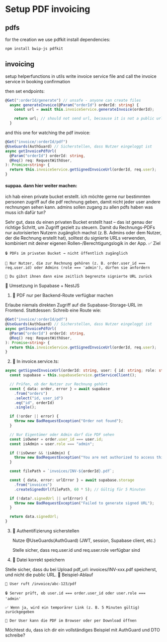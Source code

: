 # Setup PDF invoicing

## pdfs

for the creation we use pdfkit
install dependencies:

```bash
npm install bwip-js pdfkit
```

## invoicing

setup helperfunctions in utils
write invoice service file
and call the invoice service in booking confirmation

then set endpoints:

```ts
@Get(":orderId/generate") // unsafe - anyone can create files
  async generateInvoice(@Param("orderId") orderId: string) {
    const url = await this.invoiceService.generateInvoice(orderId);

    return url; // should not send url, becaause it is not a public url - will get new endpoint with auth and so on...
  }
```

and this one for watching the pdf invoice:

```ts
@Get("invoice/:orderId/pdf")
@UseGuards(AuthGuard) // Sicherstellen, dass Nutzer eingeloggt ist
async getInvoicePdfUrl(
  @Param("orderId") orderId: string,
  @Req() req: RequestWithUser,
): Promise<string> {
  return this.invoiceService.getSignedInvoiceUrl(orderId, req.user);
}
```

#### suppaa. dann hier weiter machen:

ich hab einen private bucket erstellt.
ich möchte gerne nur bestimmten personen zugriff auf die pdf rechnung geben, damit nicht jeder user andere rechnungen sehen kann.
admins sollen zugang zu allen pdfs haben
was muss ich dafür tun?

Sehr gut, dass du einen privaten Bucket erstellt hast – das ist genau der richtige Schritt, um Zugriff gezielt zu steuern. Damit du Rechnungs-PDFs nur autorisierten Nutzern zugänglich machst (z. B. Admins oder dem Nutzer, der die Rechnung erstellt hat), solltest du signierte URLs verwenden, kombiniert mit deiner eigenen Rollen-/Berechtigungslogik in der App.
✅ Ziel

    🔒 PDFs im privaten Bucket → nicht öffentlich zugänglich

    👤 Nur Nutzer, die zur Rechnung gehören (z. B. order.user_id === req.user.id) oder Admins (role === 'admin'), dürfen sie anfordern

    🔑 Du gibst ihnen dann eine zeitlich begrenzte signierte URL zurück

🔧 Umsetzung in Supabase + NestJS

1. 📁 PDF nur per Backend-Route verfügbar machen

Erlaube niemals direkten Zugriff auf die Supabase-Storage-URL im Frontend. Stattdessen:
Schreib eine Route wie:

```ts
@Get("invoice/:orderId/pdf")
@UseGuards(AuthGuard) // Sicherstellen, dass Nutzer eingeloggt ist
async getInvoicePdfUrl(
  @Param("orderId") orderId: string,
  @Req() req: RequestWithUser,
): Promise<string> {
  return this.invoiceService.getSignedInvoiceUrl(orderId, req.user);
}
```

2. 🧠 In invoice.service.ts:

```ts
async getSignedInvoiceUrl(orderId: string, user: { id: string; role: string }): Promise<string> {
  const supabase = this.supabaseService.getServiceClient();

  // Prüfen, ob der Nutzer zur Rechnung gehört
  const { data: order, error } = await supabase
    .from("orders")
    .select("id, user_id")
    .eq("id", orderId)
    .single();

  if (!order || error) {
    throw new BadRequestException("Order not found");
  }

  // Nur Eigentümer oder Admin darf die PDF sehen
  const isOwner = order.user_id === user.id;
  const isAdmin = user.role === "admin";

  if (!isOwner && !isAdmin) {
    throw new BadRequestException("You are not authorized to access this invoice");
  }

  const filePath = `invoices/INV-${orderId}.pdf`;

  const { data, error: urlError } = await supabase.storage
    .from("invoices")
    .createSignedUrl(filePath, 60 * 5); // Gültig für 5 Minuten

  if (!data?.signedUrl || urlError) {
    throw new BadRequestException("Failed to generate signed URL");
  }

  return data.signedUrl;
}
```

3. 🔐 Authentifizierung sicherstellen

   Nutze @UseGuards(AuthGuard) (JWT, session, Supabase client, etc.)

   Stelle sicher, dass req.user.id und req.user.role verfügbar sind

4. 📁 Datei korrekt speichern

Stelle sicher, dass du bei Upload pdf_url: invoices/INV-xxx.pdf speicherst, und nicht die public URL.
🧪 Beispiel-Ablauf

    👤 User ruft /invoice/abc-123/pdf

    🔒 Server prüft, ob user.id === order.user_id oder user.role === 'admin'

    ✅ Wenn ja, wird ein temporärer Link (z. B. 5 Minuten gültig) zurückgegeben

    🧾 Der User kann die PDF im Browser oder per Download öffnen

Möchtest du, dass ich dir ein vollständiges Beispiel mit AuthGuard und DTO schreibe?
